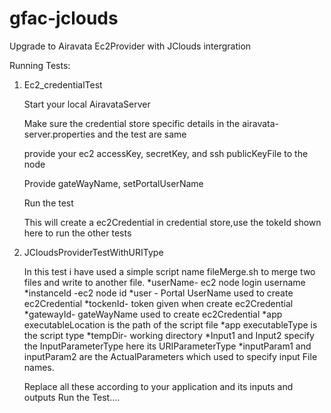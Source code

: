 gfac-jclouds
============

Upgrade to Airavata Ec2Provider with JClouds intergration

Running Tests:

1. Ec2_credentialTest 

   Start your local AiravataServer

   Make sure the credential store specific details in the airavata-server.properties and the test are same

   provide your ec2 accessKey, secretKey, and ssh publicKeyFile to the node

   Provide gateWayName, setPortalUserName

   Run the test

   This will create a ec2Credential in credential store,use the tokeId shown here to run the other tests

2. JCloudsProviderTestWithURIType

   In this test i have used a simple script name fileMerge.sh to merge two files and write to another file. 
     *userName- ec2 node login username
     *instanceId -ec2 node id
     *user - Portal UserName used to create ec2Credential
     *tockenId- token given when create ec2Credential
     *gatewayId- gateWayName used to create ec2Credential 
     *app executableLocation is the path of the script file
     *app executableType is the script type
     *tempDir- working directory
     *Input1 and Input2 specify the InputParameterType here its URIParameterType
     *inputParam1 and inputParam2 are the ActualParameters which used to specify 
      input File names. 

    Replace all these according to your application and its inputs and outputs
    Run the Test....

     
     

   


